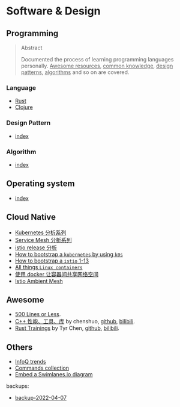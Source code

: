 # Software & Design

## Programming

<blockquote class="tip">
<p class="title">Abstract</p>
<p>Documented the process of learning programming languages personally. <ins>Awesome resources</ins>, <ins>common knowledge</ins>, <ins>design patterns</ins>, <ins>algorithms</ins> and so on are covered.</p>
</blockquote>

### Language

- [Rust](/content/p/pl/rust/README.md)
- [Clojure](/content/p/pl/clojure/README.md)

### Design Pattern

- [index](/content/p/dp/README.md)

### Algorithm

- [index](/content/p/a/README.md)

## Operating system

- [index](/content/os/README.md)

## Cloud Native

- [Kubernetes 分析系列](/content/cloud-native/k8s/README.md)
- [Service Mesh 分析系列](/todo.md)
- [istio release 分析](/content/cloud-native/istio-release-analysis.md)
- [How to bootstrap a `kubernetes` by using `k0s`](/content/cloud-native/k0s-bootstrap.md)
- [How to bootstrap a `istio` 1-13](/content/cloud-native/istio-1-13-bootstrap.md)
- [All things `Linux containers`](/content/cloud-native/all-things-linux-containers.md)
- [使用 docker 让容器间共享网络空间](/content/cloud-native/share-network-namespace-in-docker-zh.md)
- [Istio Ambient Mesh](/content/cloud-native/istio-ambient-mesh.md)

## Awesome

- [500 Lines or Less](https://github.com/aosabook/500lines).
- [C++ 性能、工具、库](https://chenshuo.com/data/summit2022.pdf) by chenshuo, [github](https://github.com/chenshuo/muduo), [bilibili](https://space.bilibili.com/1356949475).
- [Rust Trainings](https://tyrchen.github.io/rust-training/) by Tyr Chen, [github](https://github.com/tyrchen), [bilibili](https://space.bilibili.com/39222989).

## Others

- [InfoQ trends](/content/infoq-trends.md)
- [Commands collection](/content/tips/useful-commands.md)
- [Embed a Swimlanes.io diagram](/content/tips/swimlanes.md)

<div class="grey-margin">
  <p>backups:</p>
  <ul>
    <li><a href="#content/backup-2022-04-07">backup-2022-04-07</a></li>
  </ul>
</div>
